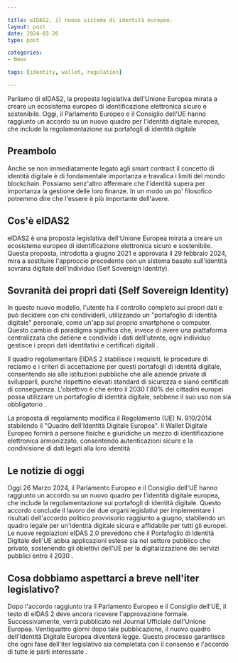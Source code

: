 ```yaml
---

title: eIDAS2, il nuovo sistema di identità europeo.
layout: post
date: 2024-03-26 
type: post

categories:
- News

tags: [identity, wallet, regulation]

---
```

Parliamo di eIDAS2, la proposta legislativa dell'Unione Europea mirata a creare un ecosistema europeo di identificazione elettronica sicuro e sostenibile. Oggi, il Parlamento Europeo e il Consiglio dell'UE hanno raggiunto un accordo su un nuovo quadro per l'identità digitale europea, che include la regolamentazione sui portafogli di identità digitale

## Preambolo 

Anche se non immediatamente legato agli smart contract il concetto di identità digitale è di fondamentale importanza e travalica i limiti del mondo blockchain. Possiamo senz'altro affermare che l'identità supera per importanza la gestione delle loro finanze. In un modo un po' filosofico potremmo dire che l'essere è più importante dell'avere.

## Cos'è eIDAS2

eIDAS2 è una proposta legislativa dell'Unione Europea mirata a creare un ecosistema europeo di identificazione elettronica sicuro e sostenibile. Questa proposta, introdotta a giugno 2021 e approvata il 29 febbraio 2024, mira a sostituire l'approccio precedente con un sistema basato sull'identità sovrana digitale dell'individuo (Self Sovereign Identity). 

## Sovranità dei propri dati (Self Sovereign Identity)

In questo nuovo modello, l'utente ha il controllo completo sui propri dati e può decidere con chi condividerli, utilizzando un "portafoglio di identità digitale" personale, come un'app sul proprio smartphone o computer. Questo cambio di paradigma significa che, invece di avere una piattaforma centralizzata che detiene e condivide i dati dell'utente, ogni individuo gestisce i propri dati identitativi e certificati digitali .

Il quadro regolamentare EIDAS 2 stabilisce i requisiti, le procedure di reclamo e i criteri di accettazione per questi portafogli di identità digitale, consentendo sia alle istituzioni pubbliche che alle aziende private di svilupparli, purché rispettino elevati standard di sicurezza e siano certificati di conseguenza. L'obiettivo è che entro il 2030 l'80% dei cittadini europei possa utilizzare un portafoglio di identità digitale, sebbene il suo uso non sia obbligatorio .

La proposta di regolamento modifica il Regolamento (UE) N. 910/2014 stabilendo il "Quadro dell'Identità Digitale Europea". Il Wallet Digitale Europeo fornirà a persone fisiche e giuridiche un mezzo di identificazione elettronica armonizzato, consentendo autenticazioni sicure e la condivisione di dati legati alla loro identità


## Le notizie di oggi
Oggi 26 Marzo 2024, il Parlamento Europeo e il Consiglio dell'UE hanno raggiunto un accordo su un nuovo quadro per l'identità digitale europea, che include la regolamentazione sui portafogli di identità digitale. Questo accordo conclude il lavoro dei due organi legislativi per implementare i risultati dell'accordo politico provvisorio raggiunto a giugno, stabilendo un quadro legale per un'identità digitale sicura e affidabile per tutti gli europei. Le nuove regolazioni eIDAS 2.0 prevedono che il Portafoglio di Identità Digitale dell'UE abbia applicazioni estese sia nel settore pubblico che privato, sostenendo gli obiettivi dell'UE per la digitalizzazione dei servizi pubblici entro il 2030 .

## Cosa dobbiamo aspettarci a breve nell'iter legislativo?

Dopo l'accordo raggiunto tra il Parlamento Europeo e il Consiglio dell'UE, il testo di eIDAS 2 deve ancora ricevere l'approvazione formale. Successivamente, verrà pubblicato nel Journal Ufficiale dell'Unione Europea. Ventiquattro giorni dopo tale pubblicazione, il nuovo quadro dell'Identità Digitale Europea diventerà legge. Questo processo garantisce che ogni fase dell'iter legislativo sia completata con il consenso e l'accordo di tutte le parti interessate .